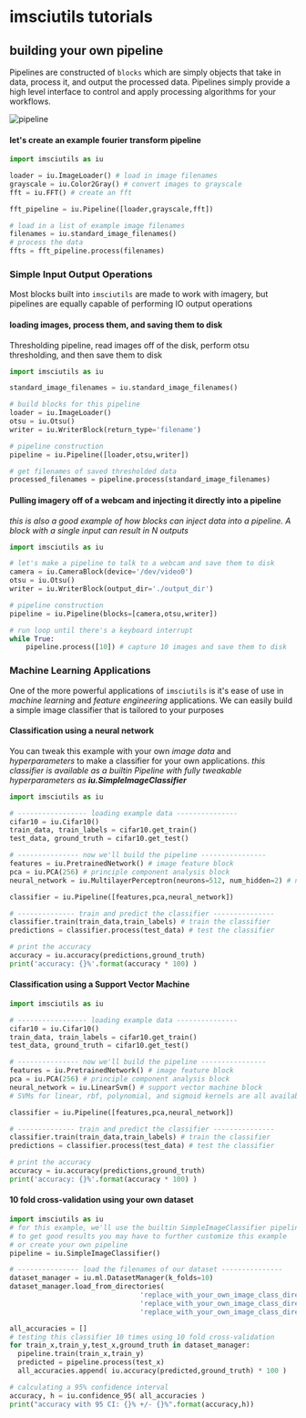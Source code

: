 # imsciutils tutorials

## building your own pipeline
Pipelines are constructed of `blocks` which are simply objects that take in data,
process it, and output the processed data. Pipelines simply provide a high level
interface to control and apply processing algorithms for your workflows.

![pipeline](https://github.com/jmaggio14/imsciutils/blob/develop/docs/images/pipeline-example.png "pipeline example")

#### let's create an example fourier transform pipeline
```python
import imsciutils as iu

loader = iu.ImageLoader() # load in image filenames
grayscale = iu.Color2Gray() # convert images to grayscale
fft = iu.FFT() # create an fft

fft_pipeline = iu.Pipeline([loader,grayscale,fft])

# load in a list of example image filenames
filenames = iu.standard_image_filenames()
# process the data
ffts = fft_pipeline.process(filenames)
```

### Simple Input Output Operations
Most blocks built into `imsciutils` are made to work with imagery, but pipelines
are equally capable of performing IO output operations

#### loading images, process them, and saving them to disk
Thresholding pipeline, read images off of the disk, perform otsu thresholding,
and then save them to disk
```python
import imsciutils as iu

standard_image_filenames = iu.standard_image_filenames()

# build blocks for this pipeline
loader = iu.ImageLoader()
otsu = iu.Otsu()
writer = iu.WriterBlock(return_type='filename')

# pipeline construction
pipeline = iu.Pipeline([loader,otsu,writer])

# get filenames of saved thresholded data
processed_filenames = pipeline.process(standard_image_filenames)
```


#### Pulling imagery off of a webcam and injecting it directly into a pipeline
_this is also a good example of how blocks can inject data into a pipeline. A block with a single input can result in N outputs_
```python
import imsciutils as iu

# let's make a pipeline to talk to a webcam and save them to disk
camera = iu.CameraBlock(device='/dev/video0')
otsu = iu.Otsu()
writer = iu.WriterBlock(output_dir='./output_dir')

# pipeline construction
pipeline = iu.Pipeline(blocks=[camera,otsu,writer])

# run loop until there's a keyboard interrupt
while True:
    pipeline.process([10]) # capture 10 images and save them to disk
```
### Machine Learning Applications
One of the more powerful applications of `imsciutils` is it's ease of use in
_machine learning_ and _feature engineering_ applications. We can easily build
a simple image classifier that is tailored to your purposes

#### Classification using a neural network
You can tweak this example with your own _image data_ and _hyperparameters_ to make a classifier for your own applications.
_this classifier is available as a builtin Pipeline with fully tweakable hyperparameters as **iu.SimpleImageClassifier**_
```python
import imsciutils as iu

# ----------------- loading example data ---------------
cifar10 = iu.Cifar10()
train_data, train_labels = cifar10.get_train()
test_data, ground_truth = cifar10.get_test()

# --------------- now we'll build the pipeline ----------------
features = iu.PretrainedNetwork() # image feature block
pca = iu.PCA(256) # principle component analysis block
neural_network = iu.MultilayerPerceptron(neurons=512, num_hidden=2) # neural network block

classifier = iu.Pipeline([features,pca,neural_network])

# -------------- train and predict the classifier ---------------
classifier.train(train_data,train_labels) # train the classifier
predictions = classifier.process(test_data) # test the classifier

# print the accuracy
accuracy = iu.accuracy(predictions,ground_truth)
print('accuracy: {}%'.format(accuracy * 100) )
```

#### Classification using a Support Vector Machine
```python
import imsciutils as iu

# ----------------- loading example data ---------------
cifar10 = iu.Cifar10()
train_data, train_labels = cifar10.get_train()
test_data, ground_truth = cifar10.get_test()

# --------------- now we'll build the pipeline ----------------
features = iu.PretrainedNetwork() # image feature block
pca = iu.PCA(256) # principle component analysis block
neural_network = iu.LinearSvm() # support vector machine block
# SVMs for linear, rbf, polynomial, and sigmoid kernels are all available

classifier = iu.Pipeline([features,pca,neural_network])

# -------------- train and predict the classifier ---------------
classifier.train(train_data,train_labels) # train the classifier
predictions = classifier.process(test_data) # test the classifier

# print the accuracy
accuracy = iu.accuracy(predictions,ground_truth)
print('accuracy: {}%'.format(accuracy * 100) )
```

#### 10 fold cross-validation using your own dataset
```python
import imsciutils as iu
# for this example, we'll use the builtin SimpleImageClassifier pipeline,
# to get good results you may have to further customize this example
# or create your own pipeline
pipeline = iu.SimpleImageClassifier()

# --------------- load the filenames of our dataset ---------------
dataset_manager = iu.ml.DatasetManager(k_folds=10)
dataset_manager.load_from_directories(
                                'replace_with_your_own_image_class_directory1/',
                                'replace_with_your_own_image_class_directory2/',
                                'replace_with_your_own_image_class_directory3/')

all_accuracies = []
# testing this classifier 10 times using 10 fold cross-validation
for train_x,train_y,test_x,ground_truth in dataset_manager:
  pipeline.train(train_x,train_y)
  predicted = pipeline.process(test_x)
  all_accuracies.append( iu.accuracy(predicted,ground_truth) * 100 )

# calculating a 95% confidence interval
accuracy, h = iu.confidence_95( all_accuracies )
print("accuracy with 95 CI: {}% +/- {}%".format(accuracy,h))
```
